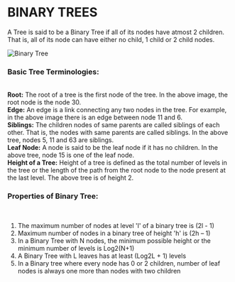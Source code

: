 # BINARY TREES

A Tree is said to be a Binary Tree if all of its nodes have atmost 2 children. That is, all of its node can have either no child, 1 child or 2 child nodes.

![Binary Tree](https://www.cdn.geeksforgeeks.org/wp-content/uploads/tree.jpg)

<strong><h3>Basic Tree Terminologies:</h3></strong><br/>
<strong>Root:</strong> The root of a tree is the first node of the tree. In the above image, the root node is the node 30.<br/>
<strong>Edge:</strong> An edge is a link connecting any two nodes in the tree. For example, in the above image there is an edge between node 11 and 6.<br/>
<strong>Siblings:</strong> The children nodes of same parents are called siblings of each other. That is, the nodes with same parents are called siblings. In the above tree, nodes 5, 11 and 63 are siblings.<br/>
<strong>Leaf Node:</strong> A node is said to be the leaf node if it has no children. In the above tree, node 15 is one of the leaf node.<br/>
  <strong>Height of a Tree:</strong> Height of a tree is defined as the total number of levels in the tree or the length of the path from the root node to the node present at the last level. The above tree is of height 2.<br/>


<strong><h3>Properties of Binary Tree:</h3></strong><br/>
1. The maximum number of nodes at level 'l' of a binary tree is (2l - 1)
2. Maximum number of nodes in a binary tree of height 'h' is (2h – 1)
3. In a Binary Tree with N nodes, the minimum possible height or the minimum number of levels is Log2(N+1)
4. A Binary Tree with L leaves has at least (Log2L + 1) levels
5. In a Binary tree where every node has 0 or 2 children, number of leaf nodes is always one more than nodes with two children
